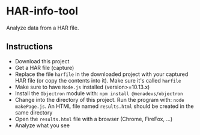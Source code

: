 # HAR-info-tool
Analyze data from a HAR file.

## Instructions
- Download this project
- Get a HAR file (capture)
- Replace the file `harfile` in the downloaded project with your captured HAR file (or copy the contents into it). Make sure it's called `harfile`
- Make sure to have `Node.js` installed (version>=10.13.x)
- Install the `Objectron` module with: `npm install @menadevs/objectron`
- Change into the directory of this project. Run the program with: `node makePage.js`. An HTML file named `results.html` should be created in the same directory
- Open the `results.html` file with a browser (Chrome, FireFox, ...)
- Analyze what you see
